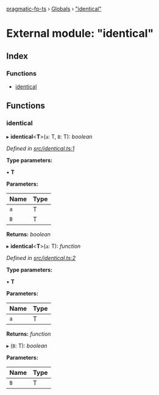 [pragmatic-fp-ts](../README.md) › [Globals](../globals.md) › ["identical"](_identical_.md)

# External module: "identical"

## Index

### Functions

* [identical](_identical_.md#identical)

## Functions

###  identical

▸ **identical**<**T**>(`a`: T, `B`: T): *boolean*

*Defined in [src/identical.ts:1](https://github.com/hermann-p/pragmatic-fp-ts/blob/d50fca4/src/identical.ts#L1)*

**Type parameters:**

▪ **T**

**Parameters:**

Name | Type |
------ | ------ |
`a` | T |
`B` | T |

**Returns:** *boolean*

▸ **identical**<**T**>(`a`: T): *function*

*Defined in [src/identical.ts:2](https://github.com/hermann-p/pragmatic-fp-ts/blob/d50fca4/src/identical.ts#L2)*

**Type parameters:**

▪ **T**

**Parameters:**

Name | Type |
------ | ------ |
`a` | T |

**Returns:** *function*

▸ (`B`: T): *boolean*

**Parameters:**

Name | Type |
------ | ------ |
`B` | T |
